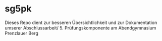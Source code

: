 # sg5pk
Dieses Repo dient zur besseren Übersichtlichkeit und zur Dokumentation umserer Abschlussarbeit/ 5. Prüfungskomponente am Abendgymnasium Prenzlauer Berg
